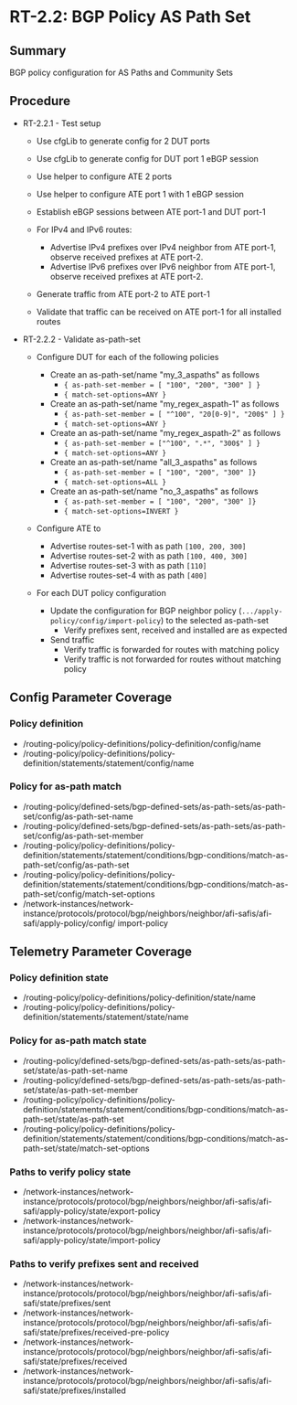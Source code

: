 # RT-2.2: BGP Policy AS Path Set

## Summary

BGP policy configuration for AS Paths and Community Sets

## Procedure

* RT-2.2.1 - Test setup
  * Use cfgLib to generate config for 2 DUT ports
  * Use cfgLib to generate config for DUT port 1 eBGP session

  * Use helper to configure ATE 2 ports
  * Use helper to configure ATE port 1 with 1 eBGP session

  * Establish eBGP sessions between ATE port-1 and DUT port-1
  * For IPv4 and IPv6 routes:
    * Advertise IPv4 prefixes over IPv4 neighbor from ATE port-1, observe
            received prefixes at ATE port-2.
    * Advertise IPv6 prefixes over IPv6 neighbor from ATE port-1,
        observe received prefixes at ATE port-2.
  * Generate traffic from ATE port-2 to ATE port-1
  * Validate that traffic can be received on ATE port-1 for all installed
        routes

* RT-2.2.2 - Validate as-path-set
  * Configure DUT for each of the following policies
    * Create an as-path-set/name "my_3_aspaths" as follows
      * `{ as-path-set-member = [ "100", "200", "300" ] }`
      * `{ match-set-options=ANY }`
    * Create an as-path-set/name "my_regex_aspath-1" as follows
      * `{ as-path-set-member = [ "^100", "20[0-9]", "200$" ] }`
      * `{ match-set-options=ANY }`
    * Create an as-path-set/name "my_regex_aspath-2" as follows
      * `{ as-path-set-member = ["^100", ".*", "300$" ] }`
      * `{ match-set-options=ANY }`
    * Create an as-path-set/name "all_3_aspaths" as follows
      * `{ as-path-set-member = [ "100", "200", "300" ]}`
      * `{ match-set-options=ALL }`
    * Create an as-path-set/name "no_3_aspaths" as follows
      * `{ as-path-set-member = [ "100", "200", "300" ]}`
      * `{ match-set-options=INVERT }`

  * Configure ATE to
    * Advertise routes-set-1 with as path `[100, 200, 300]`
    * Advertise routes-set-2 with as path `[100, 400, 300]`
    * Advertise routes-set-3 with as path `[110]`
    * Advertise routes-set-4 with as path `[400]`
  * For each DUT policy configuration
    * Update the configuration for BGP neighbor policy (`.../apply-policy/config/import-policy`) to the selected as-path-set
      * Verify prefixes sent, received and installed are as expected
    * Send traffic
      * Verify traffic is forwarded for routes with matching policy
      * Verify traffic is not forwarded for routes without matching policy

## Config Parameter Coverage

### Policy definition

* /routing-policy/policy-definitions/policy-definition/config/name
* /routing-policy/policy-definitions/policy-definition/statements/statement/config/name

### Policy for as-path match

* /routing-policy/defined-sets/bgp-defined-sets/as-path-sets/as-path-set/config/as-path-set-name
* /routing-policy/defined-sets/bgp-defined-sets/as-path-sets/as-path-set/config/as-path-set-member
* /routing-policy/policy-definitions/policy-definition/statements/statement/conditions/bgp-conditions/match-as-path-set/config/as-path-set
* /routing-policy/policy-definitions/policy-definition/statements/statement/conditions/bgp-conditions/match-as-path-set/config/match-set-options
* /network-instances/network-instance/protocols/protocol/bgp/neighbors/neighbor/afi-safis/afi-safi/apply-policy/config/
import-policy

## Telemetry Parameter Coverage

### Policy definition state

* /routing-policy/policy-definitions/policy-definition/state/name
* /routing-policy/policy-definitions/policy-definition/statements/statement/state/name

### Policy for as-path match state

* /routing-policy/defined-sets/bgp-defined-sets/as-path-sets/as-path-set/state/as-path-set-name
* /routing-policy/defined-sets/bgp-defined-sets/as-path-sets/as-path-set/state/as-path-set-member
* /routing-policy/policy-definitions/policy-definition/statements/statement/conditions/bgp-conditions/match-as-path-set/state/as-path-set
* /routing-policy/policy-definitions/policy-definition/statements/statement/conditions/bgp-conditions/match-as-path-set/state/match-set-options

### Paths to verify policy state

* /network-instances/network-instance/protocols/protocol/bgp/neighbors/neighbor/afi-safis/afi-safi/apply-policy/state/export-policy
* /network-instances/network-instance/protocols/protocol/bgp/neighbors/neighbor/afi-safis/afi-safi/apply-policy/state/import-policy

### Paths to verify prefixes sent and received

* /network-instances/network-instance/protocols/protocol/bgp/neighbors/neighbor/afi-safis/afi-safi/state/prefixes/sent
* /network-instances/network-instance/protocols/protocol/bgp/neighbors/neighbor/afi-safis/afi-safi/state/prefixes/received-pre-policy
* /network-instances/network-instance/protocols/protocol/bgp/neighbors/neighbor/afi-safis/afi-safi/state/prefixes/received
* /network-instances/network-instance/protocols/protocol/bgp/neighbors/neighbor/afi-safis/afi-safi/state/prefixes/installed
